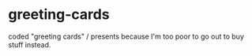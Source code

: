 greeting-cards
==============

coded "greeting cards" / presents because I'm too poor to go out to buy stuff instead.
